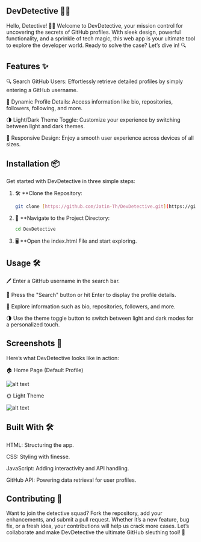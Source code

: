 ## DevDetective 🕵️‍♂️

Hello, Detective! 🕵️‍♂️ Welcome to DevDetective, your mission control for uncovering the secrets of GitHub profiles. With sleek design, powerful functionality, and a sprinkle of tech magic, this web app is your ultimate tool to explore the developer world. Ready to solve the case? Let’s dive in! 🔍

## Features ✨

🔍 Search GitHub Users: Effortlessly retrieve detailed profiles by simply entering a GitHub username.

📜 Dynamic Profile Details: Access information like bio, repositories, followers, following, and more.

🌗 Light/Dark Theme Toggle: Customize your experience by switching between light and dark themes.

📱 Responsive Design: Enjoy a smooth user experience across devices of all sizes.

## Installation 📦

Get started with DevDetective in three simple steps:

1. 🛠 **Clone the Repository:
   ```bash
   git clone [https://github.com/Jatin-Th/DevDetective.git](https://github.com/Jatin-Th/DevDetective.git)

2. 📂 **Navigate to the Project Directory:
   ```bash
   cd DevDetective

3. 🖥 **Open the index.html File and start exploring.

## Usage 🛠️

   🖊 Enter a GitHub username in the search bar.

   🎯 Press the "Search" button or hit Enter to display the profile details.

   🔎 Explore information such as bio, repositories, followers, and more.

   🌗 Use the theme toggle button to switch between light and dark modes for a personalized touch.

## Screenshots 📸

Here’s what DevDetective looks like in action:

🏠 Home Page (Default Profile)

   ![alt text](<Screenshot 2025-01-16 001023.png>)

🌞 Light Theme

   ![alt text](<Screenshot 2025-01-16 001010.png>)

## Built With 🛠️

HTML: Structuring the app.

CSS: Styling with finesse.

JavaScript: Adding interactivity and API handling.

GitHub API: Powering data retrieval for user profiles.

## Contributing 🤝

Want to join the detective squad? Fork the repository, add your enhancements, and submit a pull request. Whether it’s a new feature, bug fix, or a fresh idea, your contributions will help us crack more cases. Let’s collaborate and make DevDetective the ultimate GitHub sleuthing tool! 🚀

